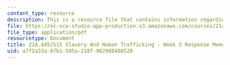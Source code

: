 ```yaml
---
content_type: resource
description: This is a resource file that contains information regarding week 5 memo.
file: https://ol-ocw-studio-app-production.s3.amazonaws.com/courses/21a-445j-slavery-and-human-trafficking-in-the-21st-century-spring-2015/a7f2a33a87b1595a218f962988408520_MIT21A_445JS15_Week5memo.pdf
file_type: application/pdf
resourcetype: Document
title: 21A.445JS15 Slavery And Human Trafficking - Week 5 Response Memo
uid: a7f2a33a-87b1-595a-218f-962988408520
---
```

